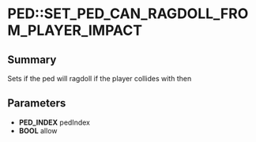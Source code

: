 # PED::SET_PED_CAN_RAGDOLL_FROM_PLAYER_IMPACT

## Summary
Sets if the ped will ragdoll if the player collides with then

## Parameters
* **PED_INDEX** pedIndex
* **BOOL** allow